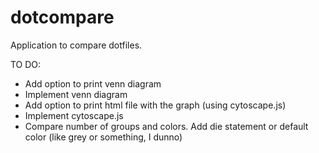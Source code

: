 # dotcompare
Application to compare dotfiles. 

TO DO:
- Add option to print venn diagram
- Implement venn diagram
- Add option to print html file with the graph (using cytoscape.js)
- Implement cytoscape.js
- Compare number of groups and colors. Add die statement or default color (like grey or something, I dunno)
